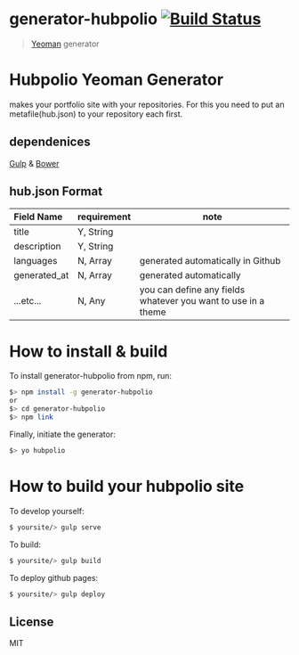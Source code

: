 # generator-hubpolio [![Build Status](https://secure.travis-ci.org/miconblog/generator-hubpolio.png?branch=master)](https://travis-ci.org/miconblog/generator-hubpolio)

> [Yeoman](http://yeoman.io) generator

# Hubpolio Yeoman Generator
makes your portfolio site with your repositories. For this you need to put an metafile(hub.json) to your repository each first.

## dependenices
[Gulp](http://gulpjs.com/) & [Bower](http://bower.io/)

## hub.json Format
| Field Name   | requirement | note |
| :----------- | ----------- | ---- |
| title        | Y, String   |  |
| description  | Y, String   |  |
| languages    | N, Array    | generated automatically in Github |
| generated_at | N, Array    | generated automatically |
| ...etc...    | N, Any      | you can define any fields whatever you want to use in a theme |


# How to install & build

To install generator-hubpolio from npm, run:

```bash
$> npm install -g generator-hubpolio
or
$> cd generator-hubpolio
$> npm link
```

Finally, initiate the generator:

```bash
$> yo hubpolio
```

# How to build your hubpolio site 

To develop yourself:
```bash
$ yoursite/> gulp serve
```

To build: 
```bash
$ yoursite/> gulp build
```

To deploy github pages: 
```bash
$ yoursite/> gulp deploy
```

## License

MIT
